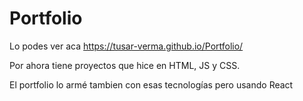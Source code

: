# Portfolio

Lo podes ver aca https://tusar-verma.github.io/Portfolio/

Por ahora tiene proyectos que hice en HTML, JS y CSS.

El portfolio lo armé tambien con esas tecnologías pero usando React


